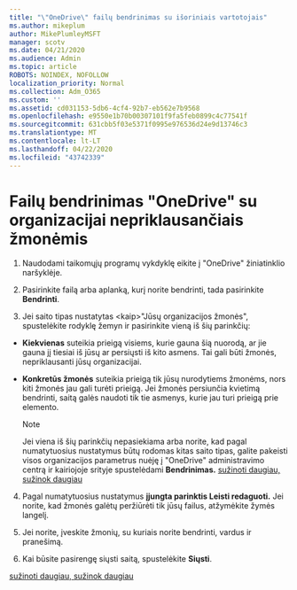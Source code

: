 ```yaml
---
title: "\"OneDrive\" failų bendrinimas su išoriniais vartotojais"
ms.author: mikeplum
author: MikePlumleyMSFT
manager: scotv
ms.date: 04/21/2020
ms.audience: Admin
ms.topic: article
ROBOTS: NOINDEX, NOFOLLOW
localization_priority: Normal
ms.collection: Adm_O365
ms.custom: ''
ms.assetid: cd031153-5db6-4cf4-92b7-eb562e7b9568
ms.openlocfilehash: e9550e1b70b00307101f9fa5feb0899c4c77541f
ms.sourcegitcommit: 631cbb5f03e5371f0995e976536d24e9d13746c3
ms.translationtype: MT
ms.contentlocale: lt-LT
ms.lasthandoff: 04/22/2020
ms.locfileid: "43742339"
---
```

# <a name="share-files-in-onedrive-with-people-outside-your-organization"></a>Failų bendrinimas "OneDrive" su organizacijai nepriklausančiais žmonėmis

1. Naudodami taikomųjų programų vykdyklę eikite į "OneDrive" žiniatinklio naršyklėje. 
    
2. Pasirinkite failą arba aplanką, kurį norite bendrinti, tada pasirinkite **Bendrinti**. 
    
3. Jei saito tipas nustatytas \<kaip\>"Jūsų organizacijos žmonės", spustelėkite rodyklę žemyn ir pasirinkite vieną iš šių parinkčių: 
    
  - **Kiekvienas** suteikia prieigą visiems, kurie gauna šią nuorodą, ar jie gauna jį tiesiai iš jūsų ar persiųsti iš kito asmens. Tai gali būti žmonės, nepriklausanti jūsų organizacijai. 
    
  - **Konkretūs žmonės** suteikia prieigą tik jūsų nurodytiems žmonėms, nors kiti žmonės jau gali turėti prieigą. Jei žmonės persiunčia kvietimą bendrinti, saitą galės naudoti tik tie asmenys, kurie jau turi prieigą prie elemento. 
    
    > [!NOTE]
    > Jei viena iš šių parinkčių nepasiekiama arba norite, kad pagal numatytuosius nustatymus būtų rodomas kitas saito tipas, galite pakeisti visos organizacijos parametrus nuėję į "OneDrive" administravimo centrą ir kairiojoje srityje spustelėdami **Bendrinimas.** [sužinoti daugiau, sužinok daugiau](https://go.microsoft.com/fwlink/?linkid=871961)
  
4. Pagal numatytuosius nustatymus **įjungta parinktis Leisti redaguoti.** Jei norite, kad žmonės galėtų peržiūrėti tik jūsų failus, atžymėkite žymės langelį. 
    
5. Jei norite, įveskite žmonių, su kuriais norite bendrinti, vardus ir pranešimą.
    
6. Kai būsite pasirengę siųsti saitą, spustelėkite **Siųsti**. 
    
[sužinoti daugiau, sužinok daugiau](https://go.microsoft.com/fwlink/?linkid=871861)
  

